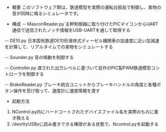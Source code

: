 - 概要
このソフトウェア群は、鉄道模型を実際の運転台部品で制御し、実物の音が同時に鳴るシミュレータです。

- 構成
-- MasconReader.py
主幹制御器に取り付けたPICマイコンからUART通信で送信されたノッチ情報をUSB-UARTを通して取得する

-- DE10.py
日本国有鉄道DE10形液体式ディーゼル機関車の加速度に近い加減速を計算して、リアルタイムでの実物をシミュレートする

-- Sounder.py
音の鳴動を制御する

-- Controller.py
渡された出力レベルに基づいて自作のPIC製PWM鉄道模型コントローラを制御する

-- BrakeReader.py
ブレーキ統合ユニットからブレーキハンドルの角度と各種ボタン操作を受け取って、速度計に速度情報を渡す

- 起動方法
1. NControl.py内にハードコートされたデバイスファイル名を実際のものに書き換える
1. /dev/ttyUSBxに読み書きできる権限がある状態で、Ncontrol.pyを起動する

